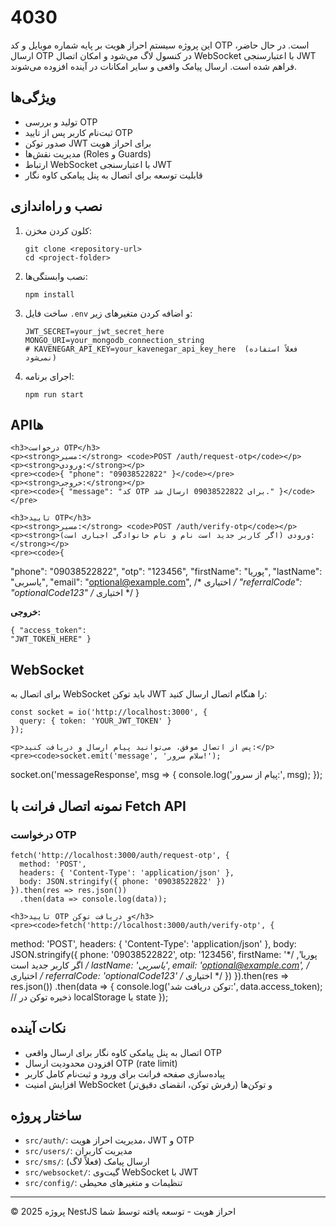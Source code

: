 <body>

  <h1>4030</h1>

  <p>این پروژه سیستم احراز هویت بر پایه شماره موبایل و کد OTP است. در حال حاضر، ارسال OTP در کنسول لاگ می‌شود و امکان اتصال WebSocket با اعتبارسنجی JWT فراهم شده است. ارسال پیامک واقعی و سایر امکانات در آینده افزوده می‌شوند.</p>

  <section>
    <h2>ویژگی‌ها</h2>
    <ul>
      <li>تولید و بررسی OTP</li>
      <li>ثبت‌نام کاربر پس از تایید OTP</li>
      <li>صدور توکن JWT برای احراز هویت</li>
      <li>مدیریت نقش‌ها (Roles و Guards)</li>
      <li>ارتباط WebSocket با اعتبارسنجی JWT</li>
      <li>قابلیت توسعه برای اتصال به پنل پیامکی کاوه نگار</li>
    </ul>
  </section>

  <section>
    <h2>نصب و راه‌اندازی</h2>
    <ol>
      <li>کلون کردن مخزن:
        <pre><code>git clone &lt;repository-url&gt;
cd &lt;project-folder&gt;</code></pre>
      </li>
      <li>نصب وابستگی‌ها:
        <pre><code>npm install</code></pre>
      </li>
      <li>ساخت فایل <code>.env</code> و اضافه کردن متغیرهای زیر:
        <pre><code>JWT_SECRET=your_jwt_secret_here
MONGO_URI=your_mongodb_connection_string
# KAVENEGAR_API_KEY=your_kavenegar_api_key_here  (فعلاً استفاده نمی‌شود)</code></pre>
      </li>
      <li>اجرای برنامه:
        <pre><code>npm run start</code></pre>
      </li>
    </ol>
  </section>

  <section>
    <h2>APIها</h2>

    <h3>درخواست OTP</h3>
    <p><strong>مسیر:</strong> <code>POST /auth/request-otp</code></p>
    <p><strong>ورودی:</strong></p>
    <pre><code>{ "phone": "09038522822" }</code></pre>
    <p><strong>خروجی:</strong></p>
    <pre><code>{ "message": "کد OTP برای 09038522822 ارسال شد." }</code></pre>

    <h3>تایید OTP</h3>
    <p><strong>مسیر:</strong> <code>POST /auth/verify-otp</code></p>
    <p><strong>ورودی (اگر کاربر جدید است نام و نام خانوادگی اجباری است):</strong></p>
    <pre><code>{
  "phone": "09038522822",
  "otp": "123456",
  "firstName": "پوریا",
  "lastName": "یاسربی",
  "email": "optional@example.com",       /* اختیاری */
  "referralCode": "optionalCode123"      /* اختیاری */
}</code></pre>
    <p><strong>خروجی:</strong></p>
    <pre><code>{ "access_token": "JWT_TOKEN_HERE" }</code></pre>
  </section>

  <section>
    <h2>WebSocket</h2>
    <p>برای اتصال به WebSocket باید توکن JWT را هنگام اتصال ارسال کنید:</p>
    <pre><code>const socket = io('http://localhost:3000', {
  query: { token: 'YOUR_JWT_TOKEN' }
});</code></pre>

    <p>پس از اتصال موفق، می‌توانید پیام ارسال و دریافت کنید:</p>
    <pre><code>socket.emit('message', 'سلام سرور!');
socket.on('messageResponse', msg =&gt; {
  console.log('پیام از سرور:', msg);
});</code></pre>
  </section>

  <section>
    <h2>نمونه اتصال فرانت با Fetch API</h2>
    <h3>درخواست OTP</h3>
    <pre><code>fetch('http://localhost:3000/auth/request-otp', {
  method: 'POST',
  headers: { 'Content-Type': 'application/json' },
  body: JSON.stringify({ phone: '09038522822' })
}).then(res =&gt; res.json())
  .then(data =&gt; console.log(data));</code></pre>

    <h3>تایید OTP و دریافت توکن</h3>
    <pre><code>fetch('http://localhost:3000/auth/verify-otp', {
  method: 'POST',
  headers: { 'Content-Type': 'application/json' },
  body: JSON.stringify({
    phone: '09038522822',
    otp: '123456',
    firstName: 'پوریا',     /* اگر کاربر جدید است */
    lastName: 'یاسربی',
    email: 'optional@example.com',   /* اختیاری */
    referralCode: 'optionalCode123'  /* اختیاری */
  })
}).then(res =&gt; res.json())
  .then(data =&gt; {
    console.log('توکن دریافت شد:', data.access_token);
    // ذخیره توکن در localStorage یا state
  });</code></pre>
  </section>

  <section>
    <h2>نکات آینده</h2>
    <ul>
      <li>اتصال به پنل پیامکی کاوه نگار برای ارسال واقعی OTP</li>
      <li>افزودن محدودیت ارسال OTP (rate limit)</li>
      <li>پیاده‌سازی صفحه فرانت برای ورود و ثبت‌نام کامل کاربر</li>
      <li>افزایش امنیت WebSocket و توکن‌ها (رفرش توکن، انقضای دقیق‌تر)</li>
    </ul>
  </section>

  <section>
    <h2>ساختار پروژه</h2>
    <ul>
      <li><code>src/auth/</code>: مدیریت احراز هویت، JWT و OTP</li>
      <li><code>src/users/</code>: مدیریت کاربران</li>
      <li><code>src/sms/</code>: ارسال پیامک (فعلاً لاگ)</li>
      <li><code>src/websocket/</code>: گیت‌وی WebSocket با JWT</li>
      <li><code>src/config/</code>: تنظیمات و متغیرهای محیطی</li>
    </ul>
  </section>

  <hr />

  <footer>
    &copy; 2025 پروژه NestJS احراز هویت - توسعه یافته توسط شما
  </footer>

</body>
